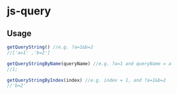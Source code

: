# js-query

## Usage
```javascript
getQueryString() //e.g. ?a=1&b=2
//['a=1' ,'b=2']
```

```javascript
getQueryStringByName(queryName) //e.g. ?a=1 and queryName = a
//1;
```

```javascript
getQueryStringByIndex(index) //e.g. index = 1, and ?a=1&b=2 
//'b=2'
```

